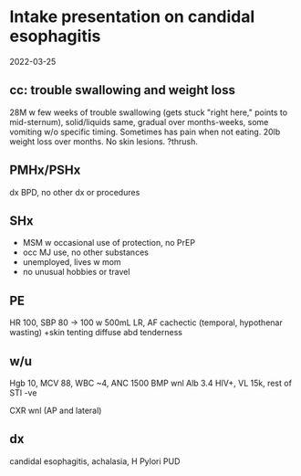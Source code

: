 # Intake presentation on candidal esophagitis

<time id="post-date">2022-03-25</time>

## cc: trouble swallowing and weight loss


28M w few weeks of trouble swallowing (gets stuck "right here," points to mid-sternum), 
solid/liquids same, 
gradual over months-weeks, 
some vomiting w/o specific timing.
Sometimes has pain when not eating.
20lb weight loss over months.
No skin lesions.
?thrush.

## PMHx/PSHx

dx BPD, no other dx or procedures


## SHx

- MSM w occasional use of protection, no PrEP
- occ MJ use, no other substances
- unemployed, lives w mom
- no unusual hobbies or travel

## PE

HR 100, SBP 80 -> 100 w 500mL LR, AF
cachectic (temporal, hypothenar wasting)
+skin tenting
diffuse abd tenderness

## w/u

Hgb 10, MCV 88, WBC ~4, ANC 1500
BMP wnl
Alb 3.4
HIV+, VL 15k, rest of STI -ve

CXR wnl (AP and lateral)

## dx

<p id="post-excerpt">
candidal esophagitis, achalasia, H Pylori PUD
</p>
